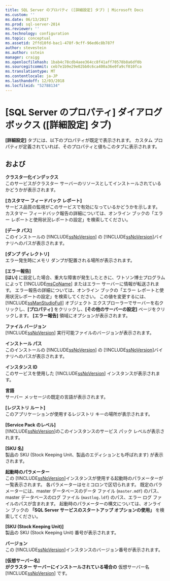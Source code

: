 ```yaml
---
title: SQL Server のプロパティ ([詳細設定] タブ) | Microsoft Docs
ms.custom: ''
ms.date: 06/13/2017
ms.prod: sql-server-2014
ms.reviewer: ''
ms.technology: configuration
ms.topic: conceptual
ms.assetid: 2ffd10fd-bac1-478f-9cff-96ed6c8b787f
author: stevestein
ms.author: sstein
manager: craigg
ms.openlocfilehash: 1bab4c78cdb4aee364cc8f41aff70578b8a6df0b
ms.sourcegitcommit: ceb7e1b9e29e02bb0c6ca400a36e0fa9cf010fca
ms.translationtype: MT
ms.contentlocale: ja-JP
ms.lasthandoff: 12/03/2018
ms.locfileid: "52788134"
---
```

# <a name="sql-server-properties-advanced-tab"></a>[SQL Server のプロパティ] ダイアログ ボックス ([詳細設定] タブ)
  **[詳細設定]** タブには、以下のプロパティが既定で表示されます。 カスタム プロパティが定義されていれば、そのプロパティと値もこのタブに表示されます。  
  
## <a name="options"></a>および  
 **クラスター化インデックス**  
 このサービスがクラスター サーバーのリソースとしてインストールされているかどうかが表示されます。  
  
 **[カスタマー フィードバック レポート]**  
 サービス品質の監視がこのサービスで有効になっているかどうかを示します。 カスタマー フィードバック報告の詳細については、オンライン ブックの「エラー レポートと使用状況レポートの設定」を検索してください。  
  
 **[データ パス]**  
 このインストールの [!INCLUDE[ssNoVersion](../../includes/ssnoversion-md.md)] の [!INCLUDE[ssNoVersion](../../includes/ssnoversion-md.md)]バイナリへのパスが表示されます。  
  
 **[ダンプ ディレクトリ]**  
 エラー発生時にメモリ ダンプが配置される場所が表示されます。  
  
 **[エラー報告]**  
 **[はい]** に設定した場合、重大な障害が発生したときに、ワトソン博士プログラムによって [!INCLUDE[msCoName](../../includes/msconame-md.md)] またはエラー サーバーに情報が転送されます。 エラー報告の詳細については、オンライン ブックの「エラー レポートと使用状況レポートの設定」を検索してください。 この値を変更するには、[!INCLUDE[ssManStudioFull](../../includes/ssmanstudiofull-md.md)] オブジェクト エクスプローラーでサーバーを右クリックし、**[プロパティ]** をクリックし、**[その他のサーバーの設定]** ページをクリックします。 **[エラー報告]** 領域にオプションが表示されます。  
  
 **ファイル バージョン**  
 [!INCLUDE[ssNoVersion](../../includes/ssnoversion-md.md)] 実行可能ファイルのバージョンが表示されます。  
  
 **インストール パス**  
 このインストールの [!INCLUDE[ssNoVersion](../../includes/ssnoversion-md.md)] の [!INCLUDE[ssNoVersion](../../includes/ssnoversion-md.md)]バイナリへのパスが表示されます。  
  
 **インスタンス ID**  
 このサービスを使用した [!INCLUDE[ssNoVersion](../../includes/ssnoversion-md.md)] インスタンスが表示されます。  
  
 **言語**  
 サーバー メッセージの既定の言語が表示されます。  
  
 **[レジストリ ルート]**  
 このアプリケーションが使用するレジストリ キーの場所が表示されます。  
  
 **[Service Pack のレベル]**  
 [!INCLUDE[ssNoVersion](../../includes/ssnoversion-md.md)]のこのインスタンスのサービス パック レベルが表示されます。  
  
 **[SKU 名]**  
 製品の SKU (Stock Keeping Unit、製品のエディションとも呼ばれます) が表示されます。  
  
 **起動時のパラメーター**  
 この [!INCLUDE[ssNoVersion](../../includes/ssnoversion-md.md)]インスタンスが使用する起動時のパラメーターが一覧表示されます。 各パラメーターはセミコロンで区切られます。 既定のパラメーターには、master データベースのデータ ファイル (`master.mdf`) のパス、master データベースのログ ファイル (`mastlog.ldf`) のパス、エラー ログ ファイルのパスが含まれます。 起動時のパラメーターの構文については、オンライン ブックの **「SQL Server サービスのスタートアップ オプションの使用」** を検索してください。  
  
 **[SKU (Stock Keeping Unit)]**  
 製品の SKU (Stock Keeping Unit) 番号が表示されます。  
  
 **バージョン**  
 この [!INCLUDE[ssNoVersion](../../includes/ssnoversion-md.md)]インスタンスのバージョン番号が表示されます。  
  
 **[仮想サーバー名]**  
 **がクラスター サーバーにインストールされている場合の** 仮想サーバー名 [!INCLUDE[ssNoVersion](../../includes/ssnoversion-md.md)] です。  
  
  

